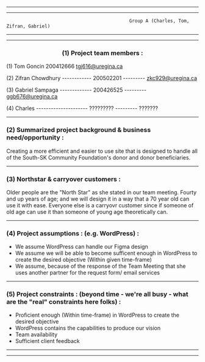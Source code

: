 ___________________________________________________________________________________________________________________________________________________________________
___________________________________________________________________________________________________________________________________________________________________
                                                         
                                                 Group A (Charles, Tom, Zifran, Gabriel) 
                                                          
___________________________________________________________________________________________________________________________________________________________________
___________________________________________________________________________________________________________________________________________________________________

<h3 style="text-align:center;">(1) Project team members : </h3>


(1)        Tom Goncin                  200412666                tgj616@uregina.ca

(2)        Zifran Chowdhury ------------ 200502201 --------- zkc929@uregina.ca

(3)        Gabriel Sampaga ------------- 200426525 --------- ggb676@uregina.ca

(4)        Charles --------------------- ????????? --------- ???????

_____________________________________________________________________

<h3 style="test-align:center;">(2)        Summarized project background & business need/opportunity : </h3>

Creating a more efficient and easier to use site that is designed to handle all of the South-SK Community Foundation's donor and donor beneficiaries. 


_____________________________________________________________________

<h3 style="test-align:center;">(3)        Northstar & carryover customers : </h3>

Older people are the "North Star" as she stated in our team meeting. 
Fourty and up years of age; and we will design it in a way that a 70 year old can use it with ease. 
Everyone else is a carryovr customer since if someone of old age can use it than someone of young age theoretically can.


_____________________________________________________________________

<h3 style="test-align:center;">(4)        Project assumptions : (e.g. WordPress) : </h3>

- We assume WordPress can handle our Figma design
- We assume we will be able to become sufficent enough in WordPress to create the desired objective (Within given time-frame)
- We assume, because of the response of the Team Meeting that she uses another partner for the request form/ email services



_____________________________________________________________________

<h3 style="test-align:center;">(5)        Project constraints : (beyond time - we're all busy - what are the "real" constraints here folks) : </h3>

- Proficient enough (Within time-frame) in WordPress to create the desired objective
- WordPress contains the capabilities to produce our vision
- Team availability
- Sufficient client feedback

_____________________________________________________________________


__________________________________________________________________________________________________________________________________________________________
